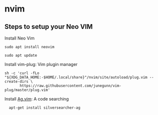 # nvim

## Steps to setup your Neo VIM

Install Neo Vim
```
sudo apt install neovim
```
```
sudo apt update
```

Install vim-plug: Vim plugin manager 
```
sh -c 'curl -fLo "${XDG_DATA_HOME:-$HOME/.local/share}"/nvim/site/autoload/plug.vim --create-dirs \
       https://raw.githubusercontent.com/junegunn/vim-plug/master/plug.vim'
```

Install [Ag.vim](https://github.com/ggreer/the_silver_searcher): A code searching
```
  apt-get install silversearcher-ag
```
